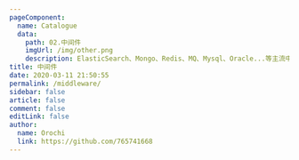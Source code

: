 ```yaml
---
pageComponent:
  name: Catalogue
  data:
    path: 02.中间件
    imgUrl: /img/other.png
    description: ElasticSearch、Mongo、Redis、MQ、Mysql、Oracle...等主流中间件汇总目录
title: 中间件
date: 2020-03-11 21:50:55
permalink: /middleware/
sidebar: false
article: false
comment: false
editLink: false
author:
  name: Orochi
  link: https://github.com/765741668
---
```

